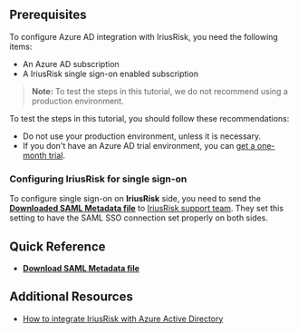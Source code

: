 ## Prerequisites

To configure Azure AD integration with IriusRisk, you need the following items:

- An Azure AD subscription
- A IriusRisk single sign-on enabled subscription

> **Note:**
> To test the steps in this tutorial, we do not recommend using a production environment.

To test the steps in this tutorial, you should follow these recommendations:

- Do not use your production environment, unless it is necessary.
- If you don't have an Azure AD trial environment, you can [get a one-month trial](https://azure.microsoft.com/pricing/free-trial/).

### Configuring IriusRisk for single sign-on

To configure single sign-on on **IriusRisk** side, you need to send the **[Downloaded SAML Metadata file](%metadata:metadataDownloadUrl%)** to [IriusRisk support team](mailto:info@continuumsecurity.net). They set this setting to have the SAML SSO connection set properly on both sides.

## Quick Reference

* **[Download SAML Metadata file](%metadata:metadataDownloadUrl%)**

## Additional Resources

* [How to integrate IriusRisk with Azure Active Directory](https://docs.microsoft.com/azure/active-directory/active-directory-saas-iriusrisk-tutorial)
